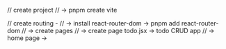 // create project
// -> pnpm create vite

// create routing -
// -> install react-router-dom -> pnpm add react-router-dom
// -> create pages
// -> create page todo.jsx -> todo CRUD app
// -> home page ->
